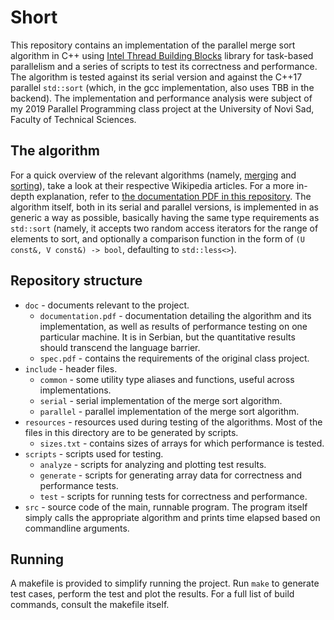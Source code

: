 # Short

This repository contains an implementation of the parallel merge sort algorithm in C++ using [Intel Thread Building Blocks](https://github.com/oneapi-src/oneTBB) library for task-based parallelism and a series of scripts to test its correctness and performance. The algorithm is tested against its serial version and against the C++17 parallel `std::sort` (which, in the gcc implementation, also uses TBB in the backend). The implementation and performance analysis were subject of my 2019 Parallel Programming class project at the University of Novi Sad, Faculty of Technical Sciences.

## The algorithm

For a quick overview of the relevant algorithms (namely, [merging](https://en.wikipedia.org/wiki/Merge_algorithm) and [sorting](https://en.wikipedia.org/wiki/Merge_sort#Parallel_merge_sort)), take a look at their respective Wikipedia articles. For a more in-depth explanation, refer to [the documentation PDF in this repository](#toadd). The algorithm itself, both in its serial and parallel versions, is implemented in as generic a way as possible, basically having the same type requirements as `std::sort` (namely, it accepts two random access iterators for the range of elements to sort, and optionally a comparison function in the form of `(U const&, V const&) -> bool`, defaulting to `std::less<>`).

## Repository structure

- `doc` - documents relevant to the project.
    - `documentation.pdf` - documentation detailing the algorithm and its implementation, as well as results of performance testing on one particular machine. It is in Serbian, but the quantitative results should transcend the language barrier.
    - `spec.pdf` - contains the requirements of the original class project.
- `include` - header files.
    - `common` - some utility type aliases and functions, useful across implementations.
    - `serial` - serial implementation of the merge sort algorithm.
    - `parallel` - parallel implementation of the merge sort algorithm.
- `resources` - resources used during testing of the algorithms. Most of the files in this directory are to be generated by scripts.
    - `sizes.txt` - contains sizes of arrays for which performance is tested.
- `scripts` - scripts used for testing.
    - `analyze` - scripts for analyzing and plotting test results.
    - `generate` - scripts for generating array data for correctness and performance tests.
    - `test` - scripts for running tests for correctness and performance.
- `src` - source code of the main, runnable program. The program itself simply calls the appropriate algorithm and prints time elapsed based on commandline arguments.

## Running

A makefile is provided to simplify running the project. Run `make` to generate test cases, perform the test and plot the results. For a full list of build commands, consult the makefile itself.